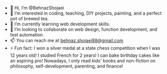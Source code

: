 - 👋 Hi, I’m @BehnazShojaei
- 👀 I’m interested in coding, teaching, DIY projects, painting, and a perfect pot of brewed tea.
- 🌱 I’m currently learning web development skills.
- 💞️ I’m looking to collaborate on web design, function development, and test automation.
- 📫 You can reach me at behnaz.shojaei88@gmail.com
- ⚡ Fun fact: I won a silver medal at a state chess competition when I was 12 years old! I studied French for 2 years! I can bake birthday cakes like an aspiring pro! Nowadays, I only read kids' books and non-fiction on philosophy, self-development, parenting, and finance!

<!---
BehnazShojaei/BehnazShojaei is a ✨ special ✨ repository because its `README.md` (this file) appears on your GitHub profile.
You can click the Preview link to take a look at your changes.
--->
